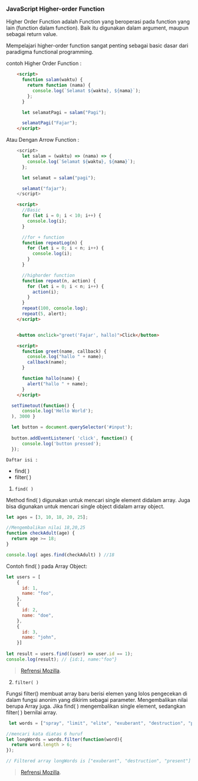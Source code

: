 ### JavaScript Higher-order Function

Higher Order Function adalah Function yang beroperasi pada function yang lain (function dalam function). Baik itu digunakan dalam argument, maupun sebagai return value.

Mempelajari higher-order function sangat penting sebagai basic dasar dari paradigma functional programming.

contoh Higher Order Function :
```html
    <script>
      function salam(waktu) {
        return function (nama) {
          console.log(`Selamat ${waktu}, ${nama}`);
        };
      }

      let selamatPagi = salam("Pagi");

      selamatPagi("Fajar");
    </script>
```
Atau Dengan Arrow Function : 

```js
    <script>
      let salam = (waktu) => (nama) => {
        console.log(`Selamat ${waktu}, ${nama}`);
      };

      let selamat = salam("pagi");

      selamat("fajar");
    </script>
```

```html
    <script>
      //Basic
      for (let i = 0; i < 10; i++) {
        console.log(i);
      }

      //for + function
      function repeatLog(n) {
        for (let i = 0; i < n; i++) {
          console.log(i);
        }
      }

      //highorder function
      function repeat(n, action) {
        for (let i = 0; i < n; i++) {
          action(i);
        }
      }
      repeat(100, console.log);
      repeat(5, alert);
    </script>
```

```html

    <button onclick="greet('Fajar', hallo)">Click</button>

    <script>
      function greet(name, callback) {
        console.log("hallo " + name);
        callback(name);
      }

      function hallo(name) {
        alert("hallo " + name);
      }
    </script>

```

```js
  setTimetout(function() {
      console.log('Hello World');
  ), 3000 }
```

```js
  let button = document.querySelector('#input');
  
  button.addEventListener( 'click', function() {
      console.log('button pressed');
  });
```

`Daftar isi :` 
- find( )
- filter( )



1. `find( )` 

Method find( ) digunakan untuk mencari single element didalam array. Juga bisa digunakan untuk mencari single object didalam array object.

```js
let ages = [3, 10, 18, 20, 25];

//Mengembalikan nilai 18,20,25
function checkAdult(age) {
  return age >= 18;
}

console.log( ages.find(checkAdult) ) //18
```
Contoh find( ) pada Array Object: 
```js
let users = [
    {
      id: 1,
      name: "foo",
    },
    {
      id: 2,
      name: "doe",
    },
    {
      id: 3,
      name: "john",
    }]
    
let result = users.find((user) => user.id == 1); 
console.log(result); // {id:1, name:"foo"}
```
> [Refrensi Mozilla](https://developer.mozilla.org/id/docs/Web/JavaScript/Reference/Global_Objects/Array/find).

2. `filter( )`

Fungsi filter() membuat array baru berisi elemen yang lolos pengecekan di dalam fungsi anonim yang dikirim sebagai parameter. Mengembalikan nilai berupa Array juga. Jika find( ) mengembalikan single element, sedangkan filter( ) bernilai array.

```js
 let words = ["spray", "limit", "elite", "exuberant", "destruction", "present"];

//mencari kata diatas 6 huruf
let longWords = words.filter(function(word){
  return word.length > 6;
});

// Filtered array longWords is ["exuberant", "destruction", "present"]
```
> [Refrensi Mozilla](https://developer.mozilla.org/id/docs/Web/JavaScript/Reference/Global_Objects/Array/filter).
